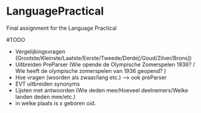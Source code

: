# LanguagePractical
Final assignment for the Language Practical

#TODO
- Vergelijkingsvragen (Grootste/Kleinste/Laatste/Eerste/Tweede/Derde[/Goud/Zilver/Brons])
- Uitbreiden PreParser (Wie opende de Olympische Zomerspelen 1936? / Wie heeft de olympische zomerspelen van 1936 geopend? )
- Hoe vragen (woorden als zwaar/lang etc.) --> ook preParser
- EVT uitbreiden synonyms
- Lijsten met antwoorden (Wie deden mee/Hoeveel deelnemers/Welke landen deden mee/etc.)
- in welke plaats is x geboren oid.
